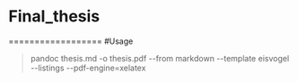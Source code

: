 # Final_thesis
==================
#Usage 

> pandoc thesis.md -o thesis.pdf --from markdown --template eisvogel --listings --pdf-engine=xelatex
